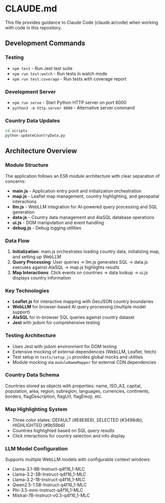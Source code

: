 # CLAUDE.md

This file provides guidance to Claude Code (claude.ai/code) when working with code in this repository.

## Development Commands

### Testing
- `npm test` - Run Jest test suite
- `npm run test:watch` - Run tests in watch mode
- `npm run test:coverage` - Run tests with coverage report

### Development Server
- `npm run serve` - Start Python HTTP server on port 8000
- `python3 -m http.server 8000` - Alternative server command

### Country Data Updates
```bash
cd scripts
python updateCountryData.py
```

## Architecture Overview

### Module Structure
The application follows an ES6 module architecture with clear separation of concerns:

- **main.js** - Application entry point and initialization orchestration
- **map.js** - Leaflet map management, country highlighting, and geospatial interactions
- **llm.js** - WebLLM integration for AI-powered query processing and SQL generation
- **data.js** - Country data management and AlaSQL database operations
- **ui.js** - DOM manipulation and event handling
- **debug.js** - Debug logging utilities

### Data Flow
1. **Initialization**: main.js orchestrates loading country data, initializing map, and setting up WebLLM
2. **Query Processing**: User queries → llm.js generates SQL → data.js executes against AlaSQL → map.js highlights results
3. **Map Interactions**: Click events on countries → data lookup → ui.js displays country information

### Key Technologies
- **Leaflet.js** for interactive mapping with GeoJSON country boundaries
- **WebLLM** for browser-based AI query processing (multiple model support)
- **AlaSQL** for in-browser SQL queries against country dataset
- **Jest** with jsdom for comprehensive testing

### Testing Architecture
- Uses Jest with jsdom environment for DOM testing
- Extensive mocking of external dependencies (WebLLM, Leaflet, fetch)
- Test setup in `tests/setup.js` provides global mocks and utilities
- Module mocking via `moduleNameMapper` for external CDN dependencies

### Country Data Schema
Countries stored as objects with properties: name, ISO_A3, capital, population, area, region, subregion, languages, currencies, continents, borders, flagDescription, flagUrl, flagEmoji, etc.

### Map Highlighting System
- Three color states: DEFAULT (#E8E8E8), SELECTED (#3498db), HIGHLIGHTED (#9b59b6)
- Countries highlighted based on SQL query results
- Click interactions for country selection and info display

### LLM Model Configuration
Supports multiple WebLLM models with configurable context windows:
- Llama-3.1-8B-Instruct-q4f16_1-MLC
- Llama-3.2-3B-Instruct-q4f16_1-MLC
- Llama-3.2-1B-Instruct-q4f16_1-MLC
- Qwen2.5-1.5B-Instruct-q4f16_1-MLC
- Phi-3.5-mini-instruct-q4f16_1-MLC
- Mistral-7B-Instruct-v0.3-q4f16_1-MLC
